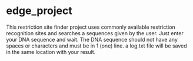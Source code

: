 # edge_project
This restriction site finder project uses commonly available restriction recognition sites and searches a sequences given by the user.
Just enter your DNA sequence and wait.
The DNA sequence should not have any spaces or characters and must be in 1 (one) line. 
a log.txt file will be saved in the same location with your result.
